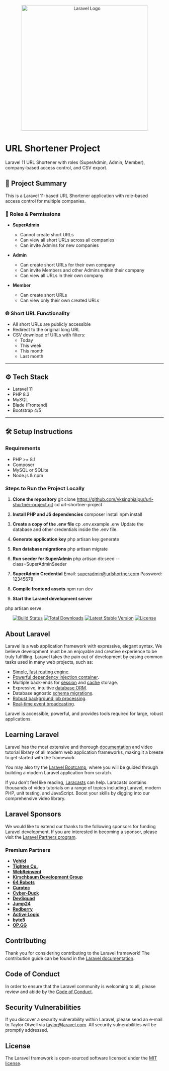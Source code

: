<p align="center"><a href="https://laravel.com" target="_blank"><img src="https://raw.githubusercontent.com/laravel/art/master/logo-lockup/5%20SVG/2%20CMYK/1%20Full%20Color/laravel-logolockup-cmyk-red.svg" width="400" alt="Laravel Logo"></a></p>

# URL Shortener Project
Laravel 11 URL Shortener with roles (SuperAdmin, Admin, Member), company-based access control, and CSV export.


## 📌 Project Summary
This is a Laravel 11-based URL Shortener application with role-based access control for multiple companies.

### 🔐 Roles & Permissions

- **SuperAdmin**
  - Cannot create short URLs
  - Can view all short URLs across all companies
  - Can invite Admins for new companies

- **Admin**
  - Can create short URLs for their own company
  - Can invite Members and other Admins within their company
  - Can view all URLs in their own company

- **Member**
  - Can create short URLs
  - Can view only their own created URLs

### 🌐 Short URL Functionality

- All short URLs are publicly accessible
- Redirect to the original long URL
- CSV download of URLs with filters:
  - Today
  - This week
  - This month
  - Last month

---

## ⚙️ Tech Stack

- Laravel 11
- PHP 8.3
- MySQL
- Blade (Frontend)
- Bootstrap 4/5

---

## 🛠️ Setup Instructions

### Requirements

- PHP >= 8.1
- Composer
- MySQL or SQLite
- Node.js & npm

### Steps to Run the Project Locally

1. **Clone the repository**
git clone https://github.com/vksinghjaipur/url-shortner-project.git
cd url-shortner-project

2. **Install PHP and JS dependencies**
composer install
npm install

3. **Create a copy of the .env file**
cp .env.example .env
Update the database and other credentials inside the .env file.

4. **Generate application key**
php artisan key:generate

5. **Run database migrations**
php artisan migrate

6. **Run seeder for SuperAdmin**
php artisan db:seed --class=SuperAdminSeeder

7. **SuperAdmin Credential**
Email: superadmin@urlshortner.com
Password: 12345678

8. **Compile frontend assets**
npm run dev


9. **Start the Laravel development server**

php artisan serve





<p align="center">
<a href="https://github.com/laravel/framework/actions"><img src="https://github.com/laravel/framework/workflows/tests/badge.svg" alt="Build Status"></a>
<a href="https://packagist.org/packages/laravel/framework"><img src="https://img.shields.io/packagist/dt/laravel/framework" alt="Total Downloads"></a>
<a href="https://packagist.org/packages/laravel/framework"><img src="https://img.shields.io/packagist/v/laravel/framework" alt="Latest Stable Version"></a>
<a href="https://packagist.org/packages/laravel/framework"><img src="https://img.shields.io/packagist/l/laravel/framework" alt="License"></a>
</p>

## About Laravel

Laravel is a web application framework with expressive, elegant syntax. We believe development must be an enjoyable and creative experience to be truly fulfilling. Laravel takes the pain out of development by easing common tasks used in many web projects, such as:

- [Simple, fast routing engine](https://laravel.com/docs/routing).
- [Powerful dependency injection container](https://laravel.com/docs/container).
- Multiple back-ends for [session](https://laravel.com/docs/session) and [cache](https://laravel.com/docs/cache) storage.
- Expressive, intuitive [database ORM](https://laravel.com/docs/eloquent).
- Database agnostic [schema migrations](https://laravel.com/docs/migrations).
- [Robust background job processing](https://laravel.com/docs/queues).
- [Real-time event broadcasting](https://laravel.com/docs/broadcasting).

Laravel is accessible, powerful, and provides tools required for large, robust applications.

## Learning Laravel

Laravel has the most extensive and thorough [documentation](https://laravel.com/docs) and video tutorial library of all modern web application frameworks, making it a breeze to get started with the framework.

You may also try the [Laravel Bootcamp](https://bootcamp.laravel.com), where you will be guided through building a modern Laravel application from scratch.

If you don't feel like reading, [Laracasts](https://laracasts.com) can help. Laracasts contains thousands of video tutorials on a range of topics including Laravel, modern PHP, unit testing, and JavaScript. Boost your skills by digging into our comprehensive video library.

## Laravel Sponsors

We would like to extend our thanks to the following sponsors for funding Laravel development. If you are interested in becoming a sponsor, please visit the [Laravel Partners program](https://partners.laravel.com).

### Premium Partners

- **[Vehikl](https://vehikl.com/)**
- **[Tighten Co.](https://tighten.co)**
- **[WebReinvent](https://webreinvent.com/)**
- **[Kirschbaum Development Group](https://kirschbaumdevelopment.com)**
- **[64 Robots](https://64robots.com)**
- **[Curotec](https://www.curotec.com/services/technologies/laravel/)**
- **[Cyber-Duck](https://cyber-duck.co.uk)**
- **[DevSquad](https://devsquad.com/hire-laravel-developers)**
- **[Jump24](https://jump24.co.uk)**
- **[Redberry](https://redberry.international/laravel/)**
- **[Active Logic](https://activelogic.com)**
- **[byte5](https://byte5.de)**
- **[OP.GG](https://op.gg)**

## Contributing

Thank you for considering contributing to the Laravel framework! The contribution guide can be found in the [Laravel documentation](https://laravel.com/docs/contributions).

## Code of Conduct

In order to ensure that the Laravel community is welcoming to all, please review and abide by the [Code of Conduct](https://laravel.com/docs/contributions#code-of-conduct).

## Security Vulnerabilities

If you discover a security vulnerability within Laravel, please send an e-mail to Taylor Otwell via [taylor@laravel.com](mailto:taylor@laravel.com). All security vulnerabilities will be promptly addressed.

## License

The Laravel framework is open-sourced software licensed under the [MIT license](https://opensource.org/licenses/MIT).
